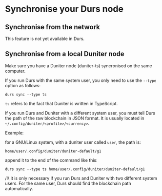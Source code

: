 # Synchronise your Durs node

## Synchronise from the network

This feature is not yet available in Durs.

## Synchronise from a local Duniter node

Make sure you have a Duniter node (duniter-ts) syncronised on the same computer.

If you run Durs with the same system user, you only need to use the `--type` option as follows:

    durs sync --type ts

`ts` refers to the fact that Duniter is written in TypeScript.

If you run Durs and Duniter with a different system user, you must tell Durs the path of the raw blockchain in JSON format.
It is usually located in  `~/.config/duniter/<profile>/<currency>`.

Example:

for a GNU/Linux system, with a duniter user called `user`, the path is:

    home/user/.config/duniter/duniter-default/g1

append it to the end of the command like this:

    durs sync --type ts home/user/.config/duniter/duniter-default/g1

/!\ it is only necessary if you run Durs and Duniter with two different system users.
For the same user, Durs should find the blockchain path automatically.
